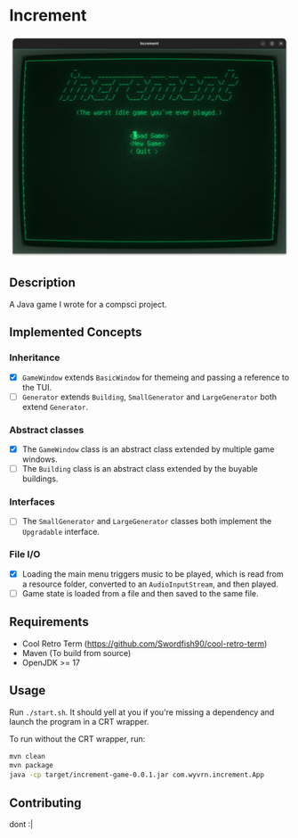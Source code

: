 # Increment
![A screenshot of the main menu](/doc/menu.png)

## Description
A Java game I wrote for a compsci project.

## Implemented Concepts

### Inheritance
- [x] `GameWindow` extends `BasicWindow` for themeing and passing a reference to the TUI.
- [ ] `Generator` extends `Building`, `SmallGenerator` and `LargeGenerator` both extend `Generator`.
### Abstract classes
- [x] The `GameWindow` class is an abstract class extended by multiple game windows.
- [ ] The `Building` class is an abstract class extended by the buyable buildings.
### Interfaces
- [ ] The `SmallGenerator` and `LargeGenerator` classes both implement the `Upgradable` interface.
### File I/O
- [x] Loading the main menu triggers music to be played, which is read from a resource folder, converted to an `AudioInputStream`, and then played.
- [ ] Game state is loaded from a file and then saved to the same file.

## Requirements
- Cool Retro Term (https://github.com/Swordfish90/cool-retro-term)
- Maven (To build from source)
- OpenJDK >= 17

## Usage
Run `./start.sh`. It should yell at you if you're missing a dependency and launch the program in a CRT wrapper.

To run without the CRT wrapper, run:
```sh
mvn clean
mvn package
java -cp target/increment-game-0.0.1.jar com.wyvrn.increment.App
```

## Contributing
dont :|
